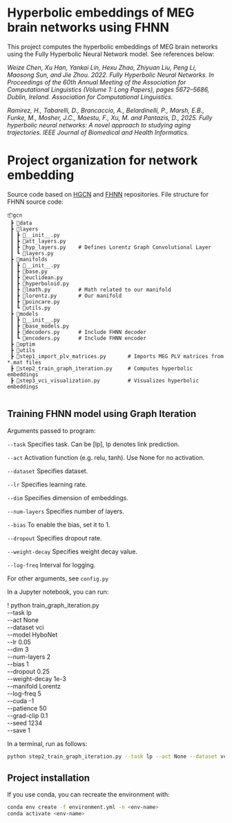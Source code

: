 # Hyperbolic embeddings of MEG brain networks using FHNN 

This project computes the hyperbolic embeddings of MEG brain networks using the Fully Hyperbolic Neural Network model. See references below:

*Weize Chen, Xu Han, Yankai Lin, Hexu Zhao, Zhiyuan Liu, Peng Li, Maosong Sun, and Jie Zhou. 2022. Fully Hyperbolic Neural Networks. In Proceedings of the 60th Annual Meeting of the Association for Computational Linguistics (Volume 1: Long Papers), pages 5672–5686, Dublin, Ireland. Association for Computational Linguistics.*

*Ramirez, H., Tabarelli, D., Brancaccio, A., Belardinelli, P., Marsh, E.B., Funke, M., Mosher, J.C., Maestu, F., Xu, M. and Pantazis, D., 2025. Fully hyperbolic neural networks: A novel approach to studying aging trajectories. IEEE Journal of Biomedical and Health Informatics.*


# Project organization for network embedding
Source code based on [HGCN](https://github.com/HazyResearch/hgcn) and [FHNN](https://github.com/chenweize1998/fully-hyperbolic-nn) repositories. File structure for FHNN source code:

```
📦gcn
 ┣ 📂data
 ┣ 📂layers
 ┃ ┣ 📜__init__.py
 ┃ ┣ 📜att_layers.py
 ┃ ┣ 📜hyp_layers.py    # Defines Lorentz Graph Convolutional Layer
 ┃ ┗ 📜layers.py
 ┣ 📂manifolds
 ┃ ┣ 📜__init__.py
 ┃ ┣ 📜base.py
 ┃ ┣ 📜euclidean.py
 ┃ ┣ 📜hyperboloid.py
 ┃ ┣ 📜lmath.py         # Math related to our manifold
 ┃ ┣ 📜lorentz.py       # Our manifold
 ┃ ┣ 📜poincare.py
 ┃ ┗ 📜utils.py
 ┣ 📂models
 ┃ ┣ 📜__init__.py
 ┃ ┣ 📜base_models.py
 ┃ ┣ 📜decoders.py      # Include FHNN decoder
 ┃ ┗ 📜encoders.py      # Include FHNN encoder
 ┣ 📂optim
 ┣ 📂utils
 ┣ 📜step1_import_plv_matrices.py       # Imports MEG PLV matrices from *.mat files
 ┣ 📜step2_train_graph_iteration.py     # Computes hyperbolic embeddings
 ┣ 📜step3_vci_visualization.py         # Visualizes hyperbolic embeddings
 
 ```

## Training FHNN model using Graph Iteration
Arguments passed to program:

`--task` Specifies task. Can be [lp], lp denotes link prediction.

`--act` Activation function (e.g. relu, tanh). Use None for no activation.

`--dataset` Specifies dataset.

`--lr` Specifies learning rate.

`--dim` Specifies dimension of embeddings.

`--num-layers` Specifies number of layers.

`--bias` To enable the bias, set it to 1.

`--dropout` Specifies dropout rate.

`--weight-decay` Specifies weight decay value.

`--log-freq` Interval for logging.

For other arguments, see `config.py`

In a Jupyter notebook, you can run: 

! python train_graph_iteration.py \
    --task lp \
    --act None \
    --dataset vci \
    --model HyboNet \
    --lr 0.05 \
    --dim 3 \
    --num-layers 2 \
    --bias 1 \
    --dropout 0.25 \
    --weight-decay 1e-3 \
    --manifold Lorentz \
    --log-freq 5 \
    --cuda -1 \
    --patience 50 \
    --grad-clip 0.1 \
    --seed 1234 \
    --save 1

In a terminal, run as follows: 

```bash
python step2_train_graph_iteration.py --task lp --act None --dataset vci --model HyboNet --lr 0.05 --dim 3 --num-layers 2 --bias 1 --dropout 0.25 --weight-decay 1e-3 --manifold Lorentz --log-freq 5 --cuda -1 --patience 50 --grad-clip 0.1 --seed 1234 --save 1
```

## Project installation

If you use conda, you can recreate the environment with:

```bash
conda env create -f environment.yml -n <env-name>
conda activate <env-name>
```
